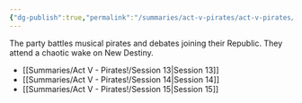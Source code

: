 ```yaml
---
{"dg-publish":true,"permalink":"/summaries/act-v-pirates/act-v-pirates/","tags":["moc","act"]}
---
```


The party battles musical pirates and debates joining their Republic. They attend a chaotic wake on New Destiny.

- [[Summaries/Act V - Pirates!/Session 13\|Session 13]]
- [[Summaries/Act V - Pirates!/Session 14\|Session 14]]
- [[Summaries/Act V - Pirates!/Session 15\|Session 15]]
